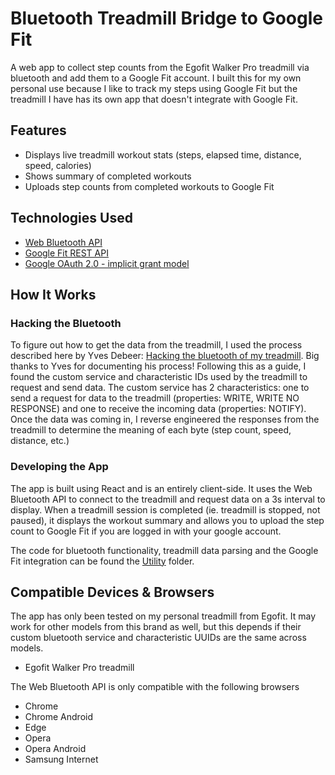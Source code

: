 # Bluetooth Treadmill Bridge to  Google Fit 

A web app to collect step counts from the Egofit Walker Pro treadmill via bluetooth and add them to a Google Fit account. I built this for my own personal use because I like to track my steps using Google Fit but the treadmill I have has its own app that doesn't integrate with Google Fit.

## Features
 - Displays live treadmill workout stats (steps, elapsed time, distance, speed, calories)
 - Shows summary of completed workouts
 - Uploads step counts from completed workouts to Google Fit


## Technologies Used
- [Web Bluetooth API](https://developer.mozilla.org/en-US/docs/Web/API/Web_Bluetooth_API)
- [Google Fit REST API](https://developers.google.com/fit/rest)
- [Google OAuth 2.0 - implicit grant model](https://developers.google.com/identity/oauth2/web/guides/use-token-model)

## How It Works
### Hacking the Bluetooth
To figure out how to get the data from the treadmill, I used the process described here by Yves Debeer: [Hacking the bluetooth of my treadmill](https://yvesdebeer.github.io/Treadmill-Bluetooth/). Big thanks to Yves for documenting his process! Following this as a guide, I found the custom service and characteristic IDs used by the treadmill to request and send data. The custom service has 2 characteristics: one to send a request for data to the treadmill (properties: WRITE, WRITE NO RESPONSE) and one to receive the incoming data (properties: NOTIFY). Once the data was coming in, I reverse engineered the responses from the treadmill to determine the meaning of each byte (step count, speed, distance, etc.)

### Developing the App
The app is built using React and is an entirely client-side. It uses the Web Bluetooth API to connect to the treadmill and request data on a 3s interval to display. When a treadmill session is completed (ie. treadmill is stopped, not paused), it displays the workout summary and allows you to upload the step count to Google Fit if you are logged in with your google account.

The code for bluetooth functionality, treadmill data parsing and the Google Fit integration can be found the [Utility](https://github.com/karivanvliet/treadmill-bridge/tree/main/src/Utility) folder.

## Compatible Devices & Browsers
The app has only been tested on my personal treadmill from Egofit. It may work for other models from this brand as well, but this depends if their custom bluetooth service and characteristic UUIDs are the same across models.
- Egofit Walker Pro treadmill

The Web Bluetooth API is only compatible with the following browsers
- Chrome
- Chrome Android
- Edge 
- Opera
- Opera Android
- Samsung Internet
